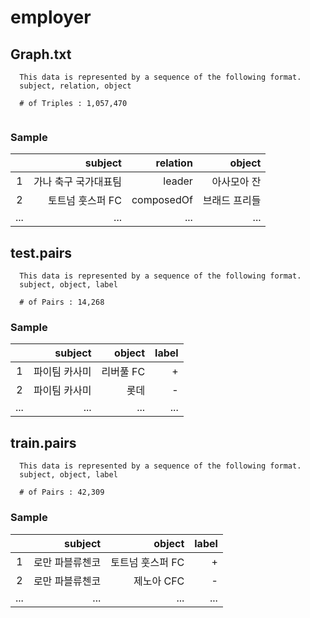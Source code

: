 # employer

## Graph.txt
```
  This data is represented by a sequence of the following format.
  subject, relation, object
  
  # of Triples : 1,057,470
  
```
### Sample
||subject|relation|object|
|:-----------:|------------:|------------:|------------:|
|1|가나 축구 국가대표팀|leader|아사모아 잔|
|2|토트넘 훗스퍼 FC|composedOf|브래드 프리들|
|...|...|...|...|


## test.pairs
```
  This data is represented by a sequence of the following format.
  subject, object, label
  
  # of Pairs : 14,268
```
### Sample
||subject|object|label|
|:-----------:|------------:|------------:|------------:|
|1|파이팀 카사미|리버풀 FC|+|
|2|파이팀 카사미|롯데 |-|
|...|...|...|...|

## train.pairs
```
  This data is represented by a sequence of the following format.
  subject, object, label
  
  # of Pairs : 42,309
```
### Sample
||subject|object|label|
|:-----------:|------------:|------------:|------------:|
|1|로만 파블류첸코|토트넘 훗스퍼 FC|+|
|2|로만 파블류첸코|제노아 CFC|-|
|...|...|...|...|
